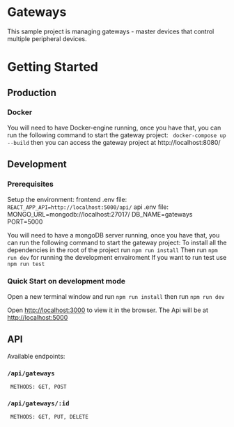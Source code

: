 # Gateways
This sample project is managing gateways - master devices that control multiple peripheral devices. 

# Getting Started

## Production
 ### Docker
  You will need to have Docker-engine running, once you have that, you can run the following command to start the gateway project: 
  ``` docker-compose up --build```
  then you can access the gateway project at http://localhost:8080/
## Development
 ### Prerequisites
 Setup the environment:
  frontend .env file:
    ``` REACT_APP_API=http://localhost:5000/api/ ```
  api .env file:
     MONGO_URL=mongodb://localhost:27017/ 
     DB_NAME=gateways
     PORT=5000 

 You will need to have a mongoDB server running, once you have that, you can run the following command to start the gateway project:
 To install all the dependencies in the root of the project run ``` npm run install ```
 Then run ``` npm run dev ``` for running the development envairoment
 If you want to run test use ``` npm run test ```
 ### Quick Start on development mode
  Open a new terminal window and run ``` npm run install ```
  then run ``` npm run dev ```

  Open [http://localhost:3000](http://localhost:3000) to view it in the browser.
  The Api will be at [http://localhost:5000](http://localhost:5000/)

  ## API
   Available endpoints:
   ### ```/api/gateways```
     METHODS: GET, POST
   ### ```/api/gateways/:id```
     METHODS: GET, PUT, DELETE
